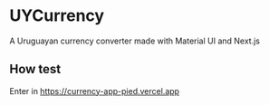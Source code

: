 # UYCurrency

A Uruguayan currency converter made with Material UI and Next.js

## How test
Enter in https://currency-app-pied.vercel.app
